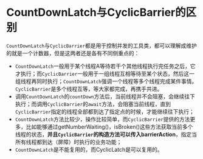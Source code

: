 # CountDownLatch与CyclicBarrier的区别

`CountDownLatch`与`CyclicBarrier`都是用于控制并发的工具类，都可以理解成维护的就是一个计数器，但是这两者还是各有不同侧重点的：

- `CountDownLatch`一般用于某个线程A等待若干个其他线程执行完任务之后，它才执行；而`CyclicBarrier`一般用于一组线程互相等待至某个状态，然后这一组线程再同时执行；`CountDownLatch`强调一个线程等多个线程完成某件事情。`CyclicBarrier`是多个线程互等，等大家都完成，再携手共进。
- 调用`CountDownLatch`的`countDown`方法后，当前线程并不会阻塞，会继续往下执行；而调用`CyclicBarrier`的`await`方法，会阻塞当前线程，直到`CyclicBarrier`指定的线程全部都到达了指定点的时候，才能继续往下执行；
- `CountDownLatch`方法比较少，操作比较简单，而`CyclicBarrier`提供的方法更多，比如能够通过getNumberWaiting()，isBroken()这些方法获取当前多个线程的状态，**并且`CyclicBarrier`的构造方法可以传入barrierAction**，指定当所有线程都到达（屏障）时执行的业务功能；
- `CountDownLatch`是不能复用的，而CyclicLatch是可以复用的。
